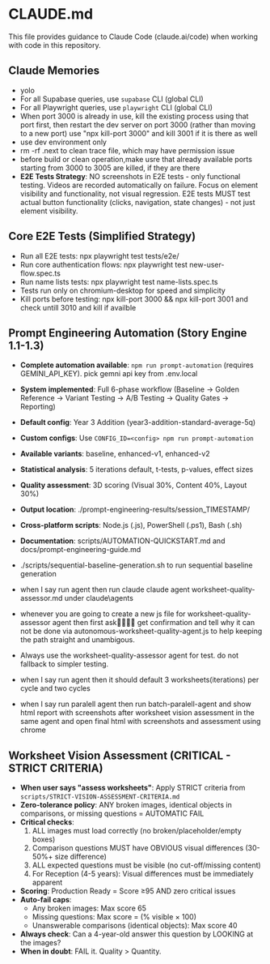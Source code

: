 # CLAUDE.md

This file provides guidance to Claude Code (claude.ai/code) when working with code in this repository.

## Claude Memories

- yolo
- For all Supabase queries, use `supabase` CLI (global CLI)
- For all Playwright queries, use `playwright` CLI (global CLI)
- When port 3000 is already in use, kill the existing process using that port first, then restart the dev server on port 3000 (rather than moving to a new port) use "npx kill-port 3000" and kill 3001 if it is there as well
- use dev environment only
-  rm -rf .next to clean trace file, which may have permission issue
- before build or clean operation,make usre that already available ports starting from 3000 to 3005 are killed, if they are there
- **E2E Tests Strategy**: NO screenshots in E2E tests - only functional testing. Videos are recorded automatically on failure. Focus on element visibility and functionality, not visual regression. E2E tests MUST test actual button functionality (clicks, navigation, state changes) - not just element visibility.

## Core E2E Tests (Simplified Strategy)
- Run all E2E tests: npx playwright test tests/e2e/
- Run core authentication flows: npx playwright test new-user-flow.spec.ts
- Run name lists tests: npx playwright test name-lists.spec.ts
- Tests run only on chromium-desktop for speed and simplicity
- Kill ports before testing: npx kill-port 3000 && npx kill-port 3001 and check untill 3010 and kill if availble

## Prompt Engineering Automation (Story Engine 1.1-1.3)
- **Complete automation available**: `npm run prompt-automation` (requires GEMINI_API_KEY). pick gemni api key from .env.local
- **System implemented**: Full 6-phase workflow (Baseline → Golden Reference → Variant Testing → A/B Testing → Quality Gates → Reporting)
- **Default config**: Year 3 Addition (year3-addition-standard-average-5q)
- **Custom configs**: Use `CONFIG_ID=<config> npm run prompt-automation`
- **Available variants**: baseline, enhanced-v1, enhanced-v2
- **Statistical analysis**: 5 iterations default, t-tests, p-values, effect sizes
- **Quality assessment**: 3D scoring (Visual 30%, Content 40%, Layout 30%)
- **Output location**: ./prompt-engineering-results/session_TIMESTAMP/
- **Cross-platform scripts**: Node.js (.js), PowerShell (.ps1), Bash (.sh)
- **Documentation**: scripts/AUTOMATION-QUICKSTART.md and docs/prompt-engineering-guide.md
  
- ./scripts/sequential-baseline-generation.sh to run sequential baseline generation
- when I say run agent then run claude claude agent worksheet-quality-assessor.md under claude\agents
- whenever you are going to create a new js file for worksheet-quality-assessor agent then first ask get confirmation and tell why it can not be done via  autonomous-worksheet-quality-agent.js to help keeping the path straight and unambigous.
- Always use the worksheet-quality-assessor  agent for test. do not fallback to simpler testing.
- when I say run agent then it should default 3 worksheets(iterations) per cycle and two cycles
- when I say run paralell agent then run batch-paralell-agent and show html report with screenshots after worksheet vision assessment in the same agent and open final html with screenshots and assessment using chrome
## Worksheet Vision Assessment (CRITICAL - STRICT CRITERIA)
- **When user says "assess worksheets"**: Apply STRICT criteria from `scripts/STRICT-VISION-ASSESSMENT-CRITERIA.md`
- **Zero-tolerance policy**: ANY broken images, identical objects in comparisons, or missing questions = AUTOMATIC FAIL
- **Critical checks**:
  1. ALL images must load correctly (no broken/placeholder/empty boxes)
  2. Comparison questions MUST have OBVIOUS visual differences (30-50%+ size difference)
  3. ALL expected questions must be visible (no cut-off/missing content)
  4. For Reception (4-5 years): Visual differences must be immediately apparent
- **Scoring**: Production Ready = Score ≥95 AND zero critical issues
- **Auto-fail caps**:
  - Any broken images: Max score 65
  - Missing questions: Max score = (% visible × 100)
  - Unanswerable comparisons (identical objects): Max score 40
- **Always check**: Can a 4-year-old answer this question by LOOKING at the images?
- **When in doubt**: FAIL it. Quality > Quantity.

